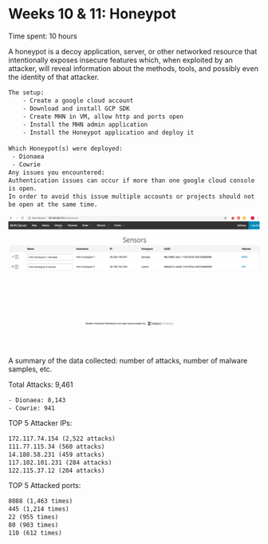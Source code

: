 
# Weeks 10 & 11: Honeypot
Time spent: 10 hours

A honeypot is a decoy application, server, or other networked resource that intentionally exposes insecure features which, when exploited by an attacker, will reveal information about the methods, tools, and possibly even the identity of that attacker. 


    The setup:
        - Create a google cloud account 
        - Download and install GCP SDK
        - Create MHN in VM, allow http and ports open
        - Install the MHN admin application
        - Install the Honeypot application and deploy it
        
    Which Honeypot(s) were deployed:
     - Dionaea
     - Cowrie
    Any issues you encountered:
    Authentication issues can occur if more than one google cloud console is open. 
    In order to avoid this issue multiple accounts or projects should not be open at the same time.
    
  ![](https://github.com/lcano8/Codepath/blob/master/Week%2010/Honeypot%20.gif)
  
     
    
A summary of the data collected: number of attacks, number of malware samples, etc.
    
Total Attacks: 9,461
   
    - Dionaea: 8,143
    - Cowrie: 941
    
TOP 5 Attacker IPs:

    172.117.74.154 (2,522 attacks)
    111.77.115.34 (560 attacks)
    14.188.58.231 (459 attacks)
    117.102.101.231 (284 attacks)
    122.115.37.12 (204 attacks)
    
    
TOP 5 Attacked ports:

    8088 (1,463 times)
    445 (1,214 times)
    22 (955 times)
    80 (903 times)
    110 (612 times)



